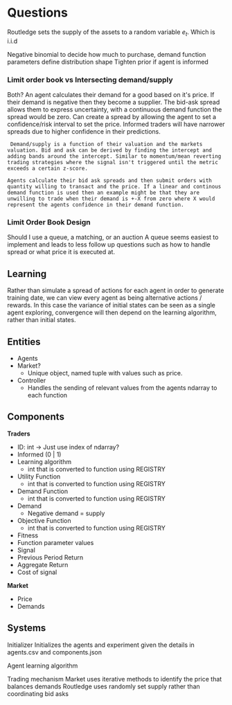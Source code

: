 # Questions

Routledge sets the supply of the assets to a random variable $e_t$. Which is i.i.d 

Negative binomial to decide how much to purchase, demand function parameters define distribution shape
Tighten prior if agent is informed


### Limit order book vs Intersecting demand/supply

Both?
	An agent calculates their demand for a good based on it's price. If their demand is negative then they become a supplier. The bid-ask spread allows them to express uncertainty, with a continuous demand function the spread would be zero. Can create a spread by allowing the agent to set a confidence/risk interval to set the price. Informed traders will have narrower spreads due to higher confidence in their predictions. 

	 Demand/supply is a function of their valuation and the markets valuation. Bid and ask can be derived by finding the intercept and adding bands around the intercept. Similar to momentum/mean reverting trading strategies where the signal isn't triggered until the metric exceeds a certain z-score. 

	Agents calculate their bid ask spreads and then submit orders with quantity willing to transact and the price. If a linear and continous demand function is used then an example might be that they are unwilling to trade when their demand is +-X from zero where X would represent the agents confidence in their demand function.

### Limit Order Book Design

Should I use a queue, a matching, or an auction
	A queue seems easiest to implement and leads to less follow up questions such as how to handle spread or what price it is executed at.

## Learning

Rather than simulate a spread of actions for each agent in order to generate training date, we can view every agent as being alternative actions / rewards. In this case the variance of initial states can be seen as a single agent exploring, convergence will then depend on the learning algorithm, rather than initial states.

## Entities

- Agents
- Market?
	- Unique object, named tuple with values such as price.
- Controller
	- Handles the sending of relevant values from the agents ndarray to  each function
## Components

**Traders** 
- ID: int -> Just use index of ndarray?
- Informed (0 | 1)
- Learning algorithm
	- int that is converted to function using REGISTRY
- Utility Function
	- int that is converted to function using REGISTRY
- Demand Function
	- int that is converted to function using REGISTRY
- Demand
	- Negative demand = supply
- Objective Function
	- int that is converted to function using REGISTRY
- Fitness
- Function parameter values
- Signal
- Previous Period Return
- Aggregate Return
- Cost of signal

**Market**
- Price
- Demands

## Systems

Initializer
	Initializes the agents and experiment given the details in agents.csv and components.json
	

Agent learning algorithm
	

Trading mechanism
	Market uses iterative methods to identify the price that balances demands
	Routledge uses randomly set supply rather than coordinating bid asks